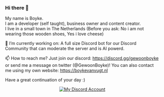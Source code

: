 ### Hi there 👋

My name is Boyke.  
I am a developer (self taught), business owner and content creator.  
I live in a small town in The Netherlands (Before you ask: No i am not wearing those wooden shoes, Yes i love cheese)  
  
🔭 I’m currently working on: A full size Discord bot for our Discord Community that can moderate the server and is AI powerd.
  
📫 How to reach me? Just join our discord: https://discord.gg/gewoonboyke or send me a message on twitter (@GewoonBoyke)!
You can also contact me using my own website: https://boykevanvugt.nl  
  
Have a great continuation of your day :)

<p align="center">
  <a href="https://discord.gg/gewoonboyke" target="_blank">
    <img alt="My Discord Account" src="https://discord.c99.nl/widget/theme-2/219895378240077824.png"  />
  </a>
</p>
